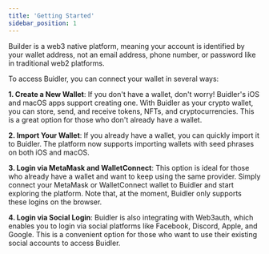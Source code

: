 ```yaml
---
title: 'Getting Started'
sidebar_position: 1
---
```

Builder is a web3 native platform, meaning your account is identified by your wallet address, not an email address, phone number, or password like in traditional web2 platforms.

To access Buidler, you can connect your wallet in several ways:

**1. Create a New Wallet**:  If you don't have a wallet, don't worry! Buidler's iOS and macOS apps support creating one. With Buidler as your crypto wallet, you can store, send, and receive tokens, NFTs, and cryptocurrencies. This is a great option for those who don't already have a wallet.

**2. Import Your Wallet**: If you already have a wallet, you can quickly import it to Buidler. The platform now supports importing wallets with seed phrases on both iOS and macOS. 

**3. Login via MetaMask and WalletConnect**: This option is ideal for those who already have a wallet and want to keep using the same provider. Simply connect your MetaMask or WalletConnect wallet to Buidler and start exploring the platform. Note that, at the moment, Buidler only supports these logins on the browser.

**4. Login via Social Login**: Buidler is also integrating with Web3auth, which enables you to login via social platforms like Facebook, Discord, Apple, and Google. This is a convenient option for those who want to use their existing social accounts to access Buidler.